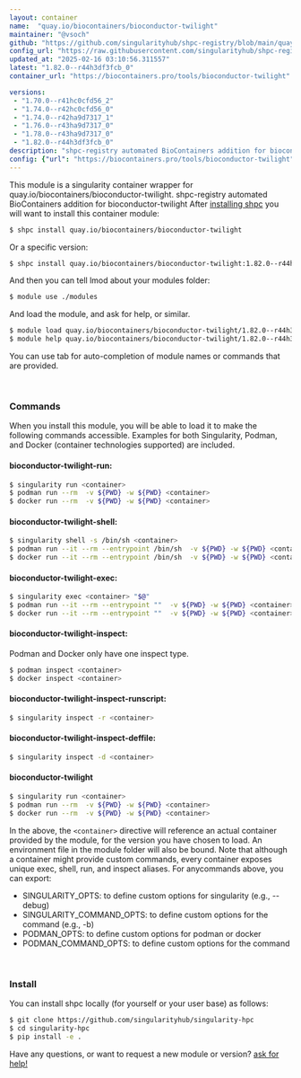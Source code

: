 ```yaml
---
layout: container
name:  "quay.io/biocontainers/bioconductor-twilight"
maintainer: "@vsoch"
github: "https://github.com/singularityhub/shpc-registry/blob/main/quay.io/biocontainers/bioconductor-twilight/container.yaml"
config_url: "https://raw.githubusercontent.com/singularityhub/shpc-registry/main/quay.io/biocontainers/bioconductor-twilight/container.yaml"
updated_at: "2025-02-16 03:10:56.311557"
latest: "1.82.0--r44h3df3fcb_0"
container_url: "https://biocontainers.pro/tools/bioconductor-twilight"

versions:
 - "1.70.0--r41hc0cfd56_2"
 - "1.74.0--r42hc0cfd56_0"
 - "1.74.0--r42ha9d7317_1"
 - "1.76.0--r43ha9d7317_0"
 - "1.78.0--r43ha9d7317_0"
 - "1.82.0--r44h3df3fcb_0"
description: "shpc-registry automated BioContainers addition for bioconductor-twilight"
config: {"url": "https://biocontainers.pro/tools/bioconductor-twilight", "maintainer": "@vsoch", "description": "shpc-registry automated BioContainers addition for bioconductor-twilight", "latest": {"1.82.0--r44h3df3fcb_0": "sha256:66b8bc2334b82e18cade0d3d3bbf45cdc46a3d2c021d5ee84123cbeb9215409a"}, "tags": {"1.70.0--r41hc0cfd56_2": "sha256:85a3e35535a9c21b1c26e8118383160b96d6c1595e9da612df71a64317bee280", "1.74.0--r42hc0cfd56_0": "sha256:d71deb42fdee884471ae6ecaecded1e5b56953e918a8a5b827d22130d406514a", "1.74.0--r42ha9d7317_1": "sha256:d00cfc406ec0140ab23a7f14b9476c484c0bdd984babbe4ad6e85eb7312d4e4f", "1.76.0--r43ha9d7317_0": "sha256:24023e8a33a061d4581f9c08cefcb85122611426e7c582d98369c20dbb0a0d2d", "1.78.0--r43ha9d7317_0": "sha256:c20e9b1a587ccc6f536858c5f201040c71f0a48ad49f739a305feb063cf8613d", "1.82.0--r44h3df3fcb_0": "sha256:66b8bc2334b82e18cade0d3d3bbf45cdc46a3d2c021d5ee84123cbeb9215409a"}, "docker": "quay.io/biocontainers/bioconductor-twilight"}
---
```


This module is a singularity container wrapper for quay.io/biocontainers/bioconductor-twilight.
shpc-registry automated BioContainers addition for bioconductor-twilight
After [installing shpc](#install) you will want to install this container module:


```bash
$ shpc install quay.io/biocontainers/bioconductor-twilight
```

Or a specific version:

```bash
$ shpc install quay.io/biocontainers/bioconductor-twilight:1.82.0--r44h3df3fcb_0
```

And then you can tell lmod about your modules folder:

```bash
$ module use ./modules
```

And load the module, and ask for help, or similar.

```bash
$ module load quay.io/biocontainers/bioconductor-twilight/1.82.0--r44h3df3fcb_0
$ module help quay.io/biocontainers/bioconductor-twilight/1.82.0--r44h3df3fcb_0
```

You can use tab for auto-completion of module names or commands that are provided.

<br>

### Commands

When you install this module, you will be able to load it to make the following commands accessible.
Examples for both Singularity, Podman, and Docker (container technologies supported) are included.

#### bioconductor-twilight-run:

```bash
$ singularity run <container>
$ podman run --rm  -v ${PWD} -w ${PWD} <container>
$ docker run --rm  -v ${PWD} -w ${PWD} <container>
```

#### bioconductor-twilight-shell:

```bash
$ singularity shell -s /bin/sh <container>
$ podman run --it --rm --entrypoint /bin/sh  -v ${PWD} -w ${PWD} <container>
$ docker run --it --rm --entrypoint /bin/sh  -v ${PWD} -w ${PWD} <container>
```

#### bioconductor-twilight-exec:

```bash
$ singularity exec <container> "$@"
$ podman run --it --rm --entrypoint ""  -v ${PWD} -w ${PWD} <container> "$@"
$ docker run --it --rm --entrypoint ""  -v ${PWD} -w ${PWD} <container> "$@"
```

#### bioconductor-twilight-inspect:

Podman and Docker only have one inspect type.

```bash
$ podman inspect <container>
$ docker inspect <container>
```

#### bioconductor-twilight-inspect-runscript:

```bash
$ singularity inspect -r <container>
```

#### bioconductor-twilight-inspect-deffile:

```bash
$ singularity inspect -d <container>
```



#### bioconductor-twilight

```bash
$ singularity run <container>
$ podman run --rm  -v ${PWD} -w ${PWD} <container>
$ docker run --rm  -v ${PWD} -w ${PWD} <container>
```


In the above, the `<container>` directive will reference an actual container provided
by the module, for the version you have chosen to load. An environment file in the
module folder will also be bound. Note that although a container
might provide custom commands, every container exposes unique exec, shell, run, and
inspect aliases. For anycommands above, you can export:

 - SINGULARITY_OPTS: to define custom options for singularity (e.g., --debug)
 - SINGULARITY_COMMAND_OPTS: to define custom options for the command (e.g., -b)
 - PODMAN_OPTS: to define custom options for podman or docker
 - PODMAN_COMMAND_OPTS: to define custom options for the command

<br>

### Install

You can install shpc locally (for yourself or your user base) as follows:

```bash
$ git clone https://github.com/singularityhub/singularity-hpc
$ cd singularity-hpc
$ pip install -e .
```

Have any questions, or want to request a new module or version? [ask for help!](https://github.com/singularityhub/singularity-hpc/issues)